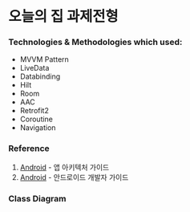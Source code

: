# 오늘의 집 과제전형


### Technologies & Methodologies which used:

- MVVM Pattern
- LiveData
- Databinding
- Hilt
- Room
- AAC
- Retrofit2
- Coroutine
- Navigation


### Reference

1. [Android](https://developer.android.com/jetpack/guide?hl=ko) - 앱 아키텍처 가이드
2. [Android](https://developer.android.com/guide?hl=ko) - 안드로이드 개발자 가이드


### Class Diagram

